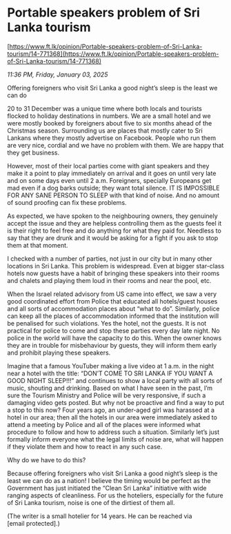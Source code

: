 # Portable speakers problem of Sri Lanka tourism

[https://www.ft.lk/opinion/Portable-speakers-problem-of-Sri-Lanka-tourism/14-771368](https://www.ft.lk/opinion/Portable-speakers-problem-of-Sri-Lanka-tourism/14-771368)

*11:36 PM, Friday, January 03, 2025*

Offering foreigners who visit Sri Lanka a good night’s sleep is the least we can do

20 to 31 December was a unique time where both locals and tourists flocked to holiday destinations in numbers. We are a small hotel and we were mostly booked by foreigners about five to six months ahead of the Christmas season. Surrounding us are places that mostly cater to Sri Lankans where they mostly advertise on Facebook. People who run them are very nice, cordial and we have no problem with them. We are happy that they get business.

However, most of their local parties come with giant speakers and they make it a point to play immediately on arrival and it goes on until very late and on some days even until 2 a.m. Foreigners, specially Europeans get mad even if a dog barks outside; they want total silence. IT IS IMPOSSIBLE FOR ANY SANE PERSON TO SLEEP with that kind of noise. And no amount of sound proofing can fix these problems.

As expected, we have spoken to the neighbouring owners, they genuinely accept the issue and they are helpless controlling them as the guests feel it is their right to feel free and do anything for what they paid for. Needless to say that they are drunk and it would be asking for a fight if you ask to stop them at that moment.

I checked with a number of parties, not just in our city but in many other locations in Sri Lanka. This problem is widespread. Even at bigger star-class hotels now guests have a habit of bringing these speakers into their rooms and chalets and playing them loud in their rooms and near the pool, etc.

When the Israel related advisory from US came into effect, we saw a very good coordinated effort from Police that educated all hotels/guest houses and all sorts of accommodation places about “what to do”. Similarly, police can keep all the places of accommodation informed that the institution will be penalised for such violations. Yes the hotel, not the guests. It is not practical for police to come and stop these parties every day late night. No police in the world will have the capacity to do this. When the owner knows they are in trouble for misbehaviour by guests, they will inform them early and prohibit playing these speakers.

Imagine that a famous YouTuber making a live video at 1 a.m. in the night near a hotel with the title: “DON’T COME TO SRI LANKA IF YOU WANT A GOOD NIGHT SLEEP!!!” and continues to show a local party with all sorts of music, shouting and drinking. Based on what I have seen in the past, I’m sure the Tourism Ministry and Police will be very responsive, if such a damaging video gets posted. But why not be proactive and find a way to put a stop to this now? Four years ago, an under-aged girl was harassed at a hotel in our area; then all the hotels in our area were immediately asked to attend a meeting by Police and all of the places were informed what procedure to follow and how to address such a situation. Similarly let’s just formally inform everyone what the legal limits of noise are, what will happen if they violate them and how to react in any such case.

Why do we have to do this?

Because offering foreigners who visit Sri Lanka a good night’s sleep is the least we can do as a nation! I believe the timing would be perfect as the Government has just initiated the “Clean Sri Lanka” initiative with wide ranging aspects of cleanliness. For us the hoteliers, especially for the future of Sri Lanka tourism, noise is one of the dirtiest of them all.

(The writer is a small hotelier for 14 years. He can be reached via [email protected].)

